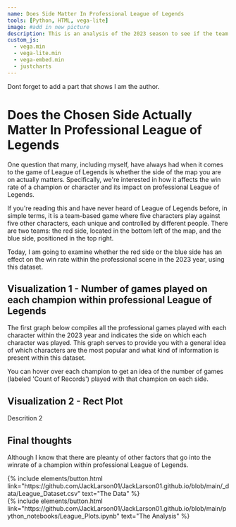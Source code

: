 ```yaml
---
name: Does Side Matter In Professional League of Legends
tools: [Python, HTML, vega-lite]
image: #add in new picture
description: This is an analysis of the 2023 season to see if the team that you are on does indeed matter or not
custom_js:
  - vega.min
  - vega-lite.min
  - vega-embed.min
  - justcharts
---
```


Dont forget to add a part that shows I am the author.

# Does the Chosen Side Actually Matter In Professional League of Legends

One question that many, including myself, have always had when it comes to the game of League of Legends is whether the side of the map you are on actually matters. Specifically, we're interested in how it affects the win rate of a champion or character and its impact on professional League of Legends.

If you're reading this and have never heard of League of Legends before, in simple terms, it is a team-based game where five characters play against five other characters, each unique and controlled by different people. There are two teams: the red side, located in the bottom left of the map, and the blue side, positioned in the top right.

Today, I am going to examine whether the red side or the blue side has an effect on the win rate within the professional scene in the 2023 year, using this dataset.

## Visualization 1 - Number of games played on each champion within professional League of Legends

The first graph below compiles all the professional games played with each character within the 2023 year and indicates the side on which each character was played. This graph serves to provide you with a general idea of which characters are the most popular and what kind of information is present within this dataset.

You can hover over each champion to get an idea of the number of games (labeled 'Count of Records') played with that champion on each side.

<vegachart schema-url="{{ site.baseurl }}/assets/json/League_appearance_bar.json" style="width: 100%"></vegachart>

## Visualization 2 - Rect Plot

<!-- <vegachart schema-url="{{ site.baseurl }}/assets/json/bld_inv_chart.json" style="width: 100%"></vegachart> -->

Descrition 2

## Final thoughts

Although I know that there are pleanty of other factors that go into the winrate of a champion within professional League of Legends.

<!-- these are written in a combo of html and liquid --> 

<div class="left">
{% include elements/button.html link="https://github.com/JackLarson01/JackLarson01.github.io/blob/main/_data/League_Dataset.csv" text="The Data" %}
</div>

<div class="right">
{% include elements/button.html link="https://github.com/JackLarson01/JackLarson01.github.io/blob/main/python_notebooks/League_Plots.ipynb" text="The Analysis" %}
</div>

